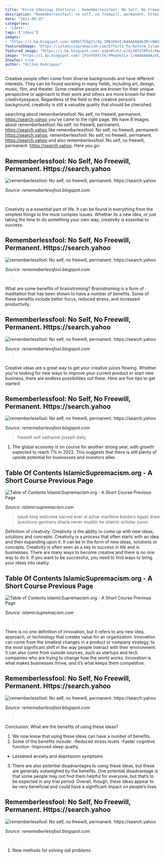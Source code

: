 ```yaml
---
title: "Force Ideology Stellaris : Rememberlessfool: No Self, No Freewill, Permanent. Https://search.yahoo"
description: "Rememberlessfool: no self, no freewill, permanent. https://search.yahoo"
date: "2023-08-25"
categories:
- "ideas"
tags: ["ideas"]
images:
- "https://1.bp.blogspot.com/-kD9blTUGg7c/Xg_IRW3X64I/AAAAAAAAb3M/xNWVzhACMyEsRLNBOuSSHy6NsadUS5eBgCLcBGAsYHQ/s320/Untitled118.png"
featuredImage: "https://islamicsupremacism.com/Efforts_To_Reform_Islam_files/url.jpg"
featured_image: "https://1.bp.blogspot.com/-aqSuWlokJ-o/Xj4B7olRPoI/AAAAAAAAceg/guab331QbP4_YtXDB7pHSFdil8oq7zbpwCLcBGAsYHQ/s1600/Untitled376.png"
image: "https://1.bp.blogspot.com/-jFSnYDXXl5k/YMepOolLx-I/AAAAAAAAihE/3A2PEZTT7mE6qlXQnIdSnmQDTpzQiZ9OACLcBGAsYHQ/s320/15726345430935535616_20210608202334_1.png"
ShowToc: true
author: "Hilton Rodriguez"
---
```



Creative people often come from diverse backgrounds and have different interests. They can be found working in many fields, including art, design, music, film, and theater. Some creative people are known for their unique perspective or approach to their work and others are more known for their creativityespace. Regardless of the field or the creative person’s background, creativity is still a valuable quality that should be cherished.

	

		
searching about rememberlessfool: No self, no freewill, permanent. https://search.yahoo you've came to the right page. We have 8 Images about rememberlessfool: No self, no freewill, permanent. https://search.yahoo like rememberlessfool: No self, no freewill, permanent. https://search.yahoo, rememberlessfool: No self, no freewill, permanent. https://search.yahoo and also rememberlessfool: No self, no freewill, permanent. https://search.yahoo. Here you go:
		
    
## Rememberlessfool: No Self, No Freewill, Permanent. Https://search.yahoo

<img loading=lazy src="https://1.bp.blogspot.com/-jFSnYDXXl5k/YMepOolLx-I/AAAAAAAAihE/3A2PEZTT7mE6qlXQnIdSnmQDTpzQiZ9OACLcBGAsYHQ/s320/15726345430935535616_20210608202334_1.png" onerror="this.onerror=null;this.src='https://tse2.mm.bing.net/th?id=OIP.JZyl2kPY5Poa5PNq2toRAQAAAA&amp;pid=15.1';" alt="rememberlessfool: No self, no freewill, permanent. https://search.yahoo">

_Source: rememeberlessfool.blogspot.com_

>. 

	

Creativity is a essential part of life. It can be found in everything from the simplest things to the most complex issues. Whether its a new idea, or just taking the time to do something your own way, creativity is essential to success.

    
## Rememberlessfool: No Self, No Freewill, Permanent. Https://search.yahoo

<img loading=lazy src="https://1.bp.blogspot.com/-kD9blTUGg7c/Xg_IRW3X64I/AAAAAAAAb3M/xNWVzhACMyEsRLNBOuSSHy6NsadUS5eBgCLcBGAsYHQ/s320/Untitled118.png" onerror="this.onerror=null;this.src='https://tse2.mm.bing.net/th?id=OIP.WSGk2hX616b_zEqV-wasyAAAAA&amp;pid=15.1';" alt="rememberlessfool: No self, no freewill, permanent. https://search.yahoo">

_Source: rememeberlessfool.blogspot.com_

>. 

	

What are some benefits of brainstroming?
Brainstroming is a form of meditation that has been shown to have a number of benefits. Some of these benefits include better focus, reduced stress, and increased productivity.

    
## Rememberlessfool: No Self, No Freewill, Permanent. Https://search.yahoo

<img loading=lazy src="https://1.bp.blogspot.com/-kD9blTUGg7c/Xg_IRW3X64I/AAAAAAAAb3M/xNWVzhACMyEsRLNBOuSSHy6NsadUS5eBgCLcBGAsYHQ/s1600/Untitled118.png" onerror="this.onerror=null;this.src='https://tse1.mm.bing.net/th?id=OIP.jRybiqRje_y7TIvIWXhFvwHaEK&amp;pid=15.1';" alt="rememberlessfool: No self, no freewill, permanent. https://search.yahoo">

_Source: rememeberlessfool.blogspot.com_

>. 

	

Creative ideas are a great way to get your creative juices flowing. Whether you're looking for new ways to improve your current product or start new business, there are endless possibilities out there. Here are five tips to get started:

    
## Rememberlessfool: No Self, No Freewill, Permanent. Https://search.yahoo

<img loading=lazy src="https://1.bp.blogspot.com/-aqSuWlokJ-o/Xj4B7olRPoI/AAAAAAAAceg/guab331QbP4_YtXDB7pHSFdil8oq7zbpwCLcBGAsYHQ/s1600/Untitled376.png" onerror="this.onerror=null;this.src='https://tse1.mm.bing.net/th?id=OIP.ljCJP7Gzd4Pl00uyFI0mFAHaEK&amp;pid=15.1';" alt="rememberlessfool: No self, no freewill, permanent. https://search.yahoo">

_Source: rememeberlessfool.blogspot.com_

>freewill self nathaniel joseph daily. 

	

1. The global economy is on course for another strong year, with growth expected to reach 7% in 2022. This suggests that there is still plenty of upside potential for businesses and investors alike.

    
## Table Of Contents IslamicSupremacism.org - A Short Course Previous Page

<img loading=lazy src="http://islamicsupremacism.com/47_Modern_Jurists_&amp;_Sharia_Scholars_Opinions_on_IS&amp;J_files/imgres_2.jpg" onerror="this.onerror=null;this.src='https://tse4.mm.bing.net/th?id=OIP.g3wEteFTcS94toghQpJTDgAAAA&amp;pid=15.1';" alt="Table of Contents IslamicSupremacism.org - A Short Course Previous Page">

_Source: islamicsupremacism.com_

>saudi king welcome sacred ever al azhar maritime borders egypt draw questions germany sharia never muslim he islamic scholar sunni. 

	

Definition of creativity: Creativity is the ability to come up with new ideas, solutions and concepts.
Creativity is a process that often starts with an idea and then expanding upon it. It can be in the form of new ideas, solutions or concepts. Creativity is often seen as a key to success in life and in businesses. There are many ways to become creative and there is no one way to do it. If you want to be successful, you need to find ways to bring your ideas into reality.

    
## Table Of Contents IslamicSupremacism.org - A Short Course Previous Page

<img loading=lazy src="https://islamicsupremacism.com/Efforts_To_Reform_Islam_files/url.jpg" onerror="this.onerror=null;this.src='https://tse3.mm.bing.net/th?id=OIP.Jl1LBhN65QFI1IuDmwL6OwAAAA&amp;pid=15.1';" alt="Table of Contents IslamicSupremacism.org - A Short Course Previous Page">

_Source: islamicsupremacism.com_

>. 

	

There is no one definition of innovation, but it refers to any new idea, approach, or technology that creates value for an organization. Innovation can come from the smallest changes in a product or company strategy, to the most significant shift in the way people interact with their environment. It can also come from outside sources, such as startups and tech companies who are trying to change how the world works. Innovation is what makes businesses thrive, and it’s what keeps them competitive.

    
## Rememberlessfool: No Self, No Freewill, Permanent. Https://search.yahoo

<img loading=lazy src="https://1.bp.blogspot.com/-J5O_Phsym74/YNZaMbqbGbI/AAAAAAAAm4w/Z1To0ekS4rgmzC4y-mUZYegSkqLqsIzLwCLcBGAsYHQ/s1920/Untitled.png18.png" onerror="this.onerror=null;this.src='https://tse2.mm.bing.net/th?id=OIP.jW7zv10Zh1mL6dcZn8nAqgHaEK&amp;pid=15.1';" alt="rememberlessfool: No self, no freewill, permanent. https://search.yahoo">

_Source: rememeberlessfool.blogspot.com_

>. 

	

Conclusion: What are the benefits of using these ideas?
1. We now know that using these ideas can have a number of benefits.
2. Some of the benefits include: 
-Reduced stress levels 
-Faster cognitive function 
-Improved sleep quality 
- Lessened anxiety and depression symptoms 
3. There are also potential disadvantages to using these ideas, but these are generally outweighed by the benefits. One potential disadvantage is that some people may not find them helpful for everyone, but that’s to be expected in any trial period. Overall, though, these ideas appear to be very beneficial and could have a significant impact on people’s lives.

    
## Rememberlessfool: No Self, No Freewill, Permanent. Https://search.yahoo

<img loading=lazy src="https://1.bp.blogspot.com/-0F70gRQ0GfE/Xj4JqWNJW5I/AAAAAAAAcg0/7KpIWeiyen8eLzTdd5sihfR78yzbdCqBQCLcBGAsYHQ/s320/Untitled404.png" onerror="this.onerror=null;this.src='https://tse2.mm.bing.net/th?id=OIP.LByQLYSxOamO0ulb4PC7lAAAAA&amp;pid=15.1';" alt="rememberlessfool: No self, no freewill, permanent. https://search.yahoo">

_Source: rememeberlessfool.blogspot.com_

>. 

	

1. New methods for solving old problems

